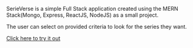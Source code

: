 SerieVerse is a simple Full Stack application created using the MERN Stack(Mongo, Express, ReactJS, NodeJS) as a small project.


The user can select on provided criteria to look for the series they want.


[Click here to try it out](https://serie-verse-full-stack-app-client.vercel.app/)
